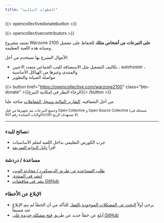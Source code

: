 ```yaml
---
title: "الخطوات التالية"
---
```


{{< opencollectivedonatebutton >}}

{{< opencollectivecontributors >}}

يعتمد مشروع Warzone 2100 **على التبرعات من أشخاص مثلك** للحفاظ على تشغيل وصيانة هذه اللعبة العظيمة.

الأموال المتبرع بها تستخدم من أجل:
- تكاليف التشغيل مثل الاستضافة للعب الجماعي متعدد الاعبين ، autohoster ، والمنتدى وغيرها من الهياكل الأساسية
- مواصلة الصيانة والتطوير

{{< button href="https://opencollective.com/warzone2100" class="btn-donate" >}}الرجاء النظر في إمكانية التبرع{{< /button >}}

من أجل الشفافية، [التقارير المالية وسجل المعاملات](https://opencollective.com/warzone2100/transactions) متاحة علنا.

<sub>وجميع التبرعات يتم تجهيزها من قبل Open Collective و Open Source Collective (مسجلة في الولايات المتحدة رقم 501(c)(6) لا تستهدف الربح).</sub>

-----

### نصائح للبدء:

- جرب الكورس التعليمي بداخل اللعبة لتعلم الأساسيات
- اقرأ [دليل البداية السريعة](https://github.com/Warzone2100/warzone2100/blob/master/doc/quickstartguide.asciidoc#warzone-2100-quick-start-guide)

### مساعدة / دردشة

- [طلب المساعدة عن طريق الديسكورد / محادثة الويب](webchat.md)
- [انشر في المنتدى](https://forums.wz2100.net/)
- [نشر في مناقشات GitHub](https://github.com/Warzone2100/warzone2100/discussions)

### الإبلاغ عن الأخطاء

- يرجى أولاً [البحث عن المشكلات الموجودة بالفعل](https://github.com/Warzone2100/warzone2100/issues) للتأكد من أن الخطأ لم يتم الإبلاغ عنه مسبقاً
- أبلغ عن خطأ جديد عن طريق [فتح مشكلة جديدة على GitHub](https://github.com/Warzone2100/warzone2100/issues/new/choose)
